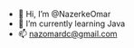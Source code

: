 - 👋 Hi, I’m @NazerkeOmar
- 🌱 I’m currently learning Java
- 📫 nazomardc@gmail.com

<!---
NazerkeOmar/NazerkeOmar is a ✨ special ✨ repository because its `README.md` (this file) appears on your GitHub profile.
You can click the Preview link to take a look at your changes.
--->
